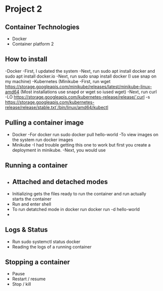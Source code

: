 # Project 2

## Container Technologies
- Docker
- Container platform 2

## How to install
-Docker
  -First, I updated the system 
  -Next, run sudo apt install docker and sudo apt install docker.io
  -Next, run sudo snap install docker (I use snap on my machine)
-Kubernetes (Minikube
  -First, run wget https://storage.googleapis.com/minikube/releases/latest/minikube-linux-amd64 (Most installations use snapd or wget so iused wget)
  -Next, run curl -LO https://storage.googleapis.com/kubernetes-release/release/`curl -s https://storage.googleapis.com/kubernetes-release/release/stable.txt`/bin/linux/amd64/kubectl

## Pulling a container image
- Docker
  -For docker run sudo docker pull hello-world
  -To view images on the system run docker images
- Minikube
  -I had trouble getting this one to work but first you create a deployment in minikube.
  -Next, you would use

## Running a container
- Attached and detached modes
  -
- Initializing gets the files ready to run the container and  run actually starts the container
- Run and enter shell
- To run detatched mode in docker run docker run -d hello-world
- 

## Logs & Status
- Run sudo systemctl status docker
- Reading the logs of a running container

## Stopping a container
- Pause
- Restart / resume
- Stop / kill
